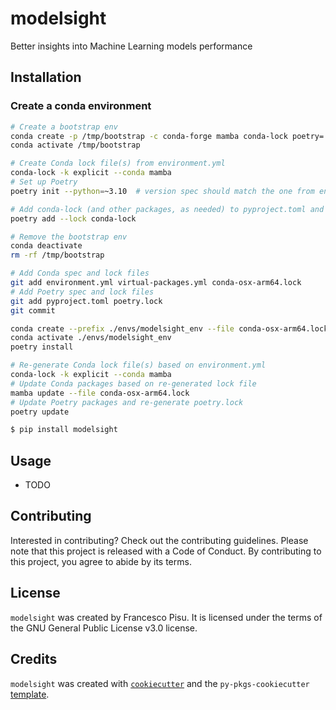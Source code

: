 # modelsight

Better insights into Machine Learning models performance

## Installation

### Create a conda environment
```bash
# Create a bootstrap env
conda create -p /tmp/bootstrap -c conda-forge mamba conda-lock poetry='1.*' python=3.10
conda activate /tmp/bootstrap

# Create Conda lock file(s) from environment.yml
conda-lock -k explicit --conda mamba
# Set up Poetry
poetry init --python=~3.10  # version spec should match the one from environment.yml

# Add conda-lock (and other packages, as needed) to pyproject.toml and poetry.lock
poetry add --lock conda-lock

# Remove the bootstrap env
conda deactivate
rm -rf /tmp/bootstrap

# Add Conda spec and lock files
git add environment.yml virtual-packages.yml conda-osx-arm64.lock
# Add Poetry spec and lock files
git add pyproject.toml poetry.lock
git commit
```

```bash
conda create --prefix ./envs/modelsight_env --file conda-osx-arm64.lock
conda activate ./envs/modelsight_env
poetry install
```

```bash
# Re-generate Conda lock file(s) based on environment.yml
conda-lock -k explicit --conda mamba
# Update Conda packages based on re-generated lock file
mamba update --file conda-osx-arm64.lock
# Update Poetry packages and re-generate poetry.lock
poetry update
```

```bash
$ pip install modelsight
```

## Usage

- TODO

## Contributing

Interested in contributing? Check out the contributing guidelines. Please note that this project is released with a Code of Conduct. By contributing to this project, you agree to abide by its terms.

## License

`modelsight` was created by Francesco Pisu. It is licensed under the terms of the GNU General Public License v3.0 license.

## Credits

`modelsight` was created with [`cookiecutter`](https://cookiecutter.readthedocs.io/en/latest/) and the `py-pkgs-cookiecutter` [template](https://github.com/py-pkgs/py-pkgs-cookiecutter).
